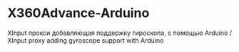 # X360Advance-Arduino
XInput прокси добавляющая поддержку гироскопа, с помощью Arduino /  XInput proxy adding gyroscope support with Arduino
